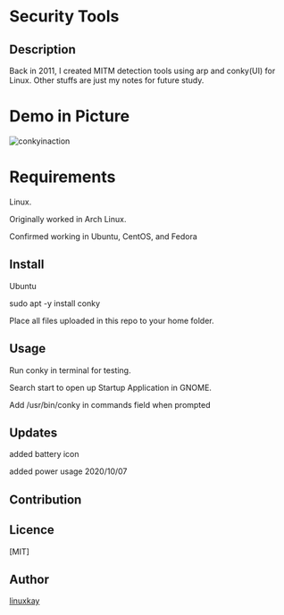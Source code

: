 # Security Tools 

## Description
Back in 2011, I created MITM detection tools using arp and conky(UI) for Linux. Other stuffs are just my notes for future study.

# Demo in Picture
![conkyinaction](https://raw.githubusercontent.com/wiki/linuxkay/Security_tools/images/conky_screenshot.jpeg)

# Requirements

Linux.

Originally worked in Arch Linux.

Confirmed working in Ubuntu, CentOS, and Fedora  

## Install
Ubuntu

sudo apt -y install conky

Place all files uploaded in this repo to your home folder.

## Usage
Run conky in terminal for testing.

Search start to open up Startup Application in GNOME.

Add /usr/bin/conky in commands field when prompted

## Updates

added battery icon

added power usage 2020/10/07

## Contribution

## Licence
[MIT]

## Author

[linuxkay](https://github.com/linuxkay)
